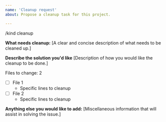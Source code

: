 ```yaml
---
name: 'Cleanup request'
about: Propose a cleanup task for this project.

---
```


/kind cleanup

**What needs cleanup:**
[A clear and concise description of what needs to be cleaned up.]
<!--
Examples of cleanup tasks:
- Remove unused code
- Refactor code
- Increase test coverage
- Fix typos/broken links
- Bump dependency versions
-->

**Describe the solution you'd like**
[Description of how you would like the cleanup to be done.]

Files to change: 2

- [ ] File 1
  - Specific lines to cleanup
- [ ] File 2
  - Specific lines to cleanup

**Anything else you would like to add:**
[Miscellaneous information that will assist in solving the issue.]
